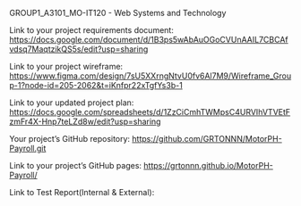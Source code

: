 GROUP1_A3101_MO-IT120 - Web Systems and Technology

Link to your project requirements document: https://docs.google.com/document/d/1B3ps5wAbAuOGoCVUnAAIL7CBCAfvdsq7MaqtzikQS5s/edit?usp=sharing

Link to your project wireframe: https://www.figma.com/design/7sU5XXrngNtvU0fv6Al7M9/Wireframe_Group-1?node-id=205-2062&t=iKnfpr22xTgfYs3b-1

Link to your updated project plan: https://docs.google.com/spreadsheets/d/1ZzCiCmhTWMpsC4URVIhVTVEtFzmFr4X-Hnp7teLZd8w/edit?usp=sharing

Your project’s GitHub repository: https://github.com/GRTONNN/MotorPH-Payroll.git

Link to your project’s GitHub pages: https://grtonnn.github.io/MotorPH-Payroll/

Link to Test Report(Internal & External): 
